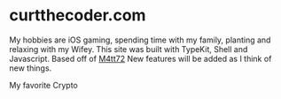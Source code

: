 # curtthecoder.com

My hobbies are iOS gaming, spending time with my family, planting and relaxing with my Wifey. This site was built with TypeKit, Shell and Javascript. Based off of <a href="https://github.com/m4tt72/terminal" target="_blank">M4tt72</a> New features will be added as I think of new things.

My favorite Crypto

<div class="cryptohopper-web-widget" data-id="1" data-coins="bitcoin,ethereum,solana,dogecoin,polkadot" data-numcoins="25" data-table_style="dark" data-realtime="on"></div>
